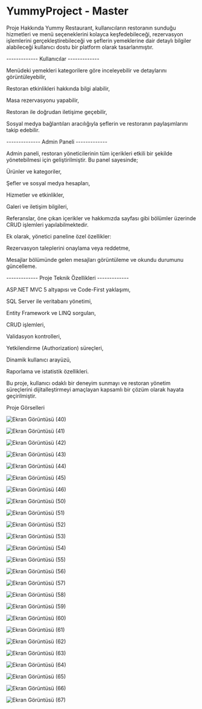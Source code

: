 # YummyProject - Master

Proje Hakkında
Yummy Restaurant, kullanıcıların restoranın sunduğu hizmetleri ve menü seçeneklerini kolayca keşfedebileceği, rezervasyon işlemlerini gerçekleştirebileceği ve şeflerin yemeklerine dair detaylı bilgiler alabileceği kullanıcı dostu bir platform olarak tasarlanmıştır.


------------- Kullanıcılar -------------

Menüdeki yemekleri kategorilere göre inceleyebilir ve detaylarını görüntüleyebilir,

Restoran etkinlikleri hakkında bilgi alabilir,

Masa rezervasyonu yapabilir,

Restoran ile doğrudan iletişime geçebilir,

Sosyal medya bağlantıları aracılığıyla şeflerin ve restoranın paylaşımlarını takip edebilir.



-------------- Admin Paneli -------------

Admin paneli, restoran yöneticilerinin tüm içerikleri etkili bir şekilde yönetebilmesi için geliştirilmiştir. Bu panel sayesinde;

Ürünler ve kategoriler,

Şefler ve sosyal medya hesapları,

Hizmetler ve etkinlikler,

Galeri ve iletişim bilgileri,

Referanslar, öne çıkan içerikler ve hakkımızda sayfası gibi bölümler üzerinde CRUD işlemleri yapılabilmektedir.

Ek olarak, yönetici paneline özel özellikler:

Rezervasyon taleplerini onaylama veya reddetme,

Mesajlar bölümünde gelen mesajları görüntüleme ve okundu durumunu güncelleme.



------------- Proje Teknik Özellikleri -------------

ASP.NET MVC 5 altyapısı ve Code-First yaklaşımı,

SQL Server ile veritabanı yönetimi,

Entity Framework ve LINQ sorguları,

CRUD işlemleri,

Validasyon kontrolleri,

Yetkilendirme (Authorization) süreçleri,

Dinamik kullanıcı arayüzü,

Raporlama ve istatistik özellikleri.

Bu proje, kullanıcı odaklı bir deneyim sunmayı ve restoran yönetim süreçlerini dijitalleştirmeyi amaçlayan kapsamlı bir çözüm olarak hayata geçirilmiştir.



Proje Görselleri

![Ekran Görüntüsü (40)](https://github.com/user-attachments/assets/d909b91a-a5f9-4482-b6db-70cbb4493e8a)

![Ekran Görüntüsü (41)](https://github.com/user-attachments/assets/58c2e066-5908-435d-bc5b-ef3bd0e8e696)

![Ekran Görüntüsü (42)](https://github.com/user-attachments/assets/7f65835c-17cd-41a1-9d3f-988348030549)

![Ekran Görüntüsü (43)](https://github.com/user-attachments/assets/5491186c-5fad-473a-9329-e3e08b4d631b)

![Ekran Görüntüsü (44)](https://github.com/user-attachments/assets/0ecca41a-ee76-4978-b00e-e5dfcca07adc)

![Ekran Görüntüsü (45)](https://github.com/user-attachments/assets/b21aac79-1163-4848-87bf-1ba356a89c7b)

![Ekran Görüntüsü (46)](https://github.com/user-attachments/assets/39a2ea6d-13ce-4c66-9c0d-7c45f7c12e90)

![Ekran Görüntüsü (50)](https://github.com/user-attachments/assets/7fc7ad5c-79ed-492c-9509-ac016c71c002)

![Ekran Görüntüsü (51)](https://github.com/user-attachments/assets/6a5357ef-56c8-4a03-86d3-1df095a701fe)

![Ekran Görüntüsü (52)](https://github.com/user-attachments/assets/8025c0c5-f39a-476f-820e-76b5e4f36ccb)

![Ekran Görüntüsü (53)](https://github.com/user-attachments/assets/96ef4fe4-fe82-4a5e-8ceb-a16892f28c79)

![Ekran Görüntüsü (54)](https://github.com/user-attachments/assets/7be45b8d-2ed5-4298-b49a-ecedafb20b5b)

![Ekran Görüntüsü (55)](https://github.com/user-attachments/assets/ef4f4dd9-1702-4910-918b-ad6fe72a71f9)

![Ekran Görüntüsü (56)](https://github.com/user-attachments/assets/28e8bb16-1069-4813-a317-3593ab10495a)

![Ekran Görüntüsü (57)](https://github.com/user-attachments/assets/9cc85fde-1680-4e0c-a757-42ef409ab595)

![Ekran Görüntüsü (58)](https://github.com/user-attachments/assets/b19a139b-c716-4e52-93a1-34e71b211cc2)

![Ekran Görüntüsü (59)](https://github.com/user-attachments/assets/e96b9166-f804-4375-8a1b-124db8d8f666)

![Ekran Görüntüsü (60)](https://github.com/user-attachments/assets/23e82989-9292-4af9-8bf7-7908e801749d)

![Ekran Görüntüsü (61)](https://github.com/user-attachments/assets/b18fcae6-a711-4f2e-83e5-c87ac2e84003)

![Ekran Görüntüsü (62)](https://github.com/user-attachments/assets/0fee6a5d-0770-4bd8-96b7-f7b2a232f375)

![Ekran Görüntüsü (63)](https://github.com/user-attachments/assets/0695d742-9d6d-473d-b776-2199c3b118d6)

![Ekran Görüntüsü (64)](https://github.com/user-attachments/assets/b070bed5-84e5-4c28-94a8-8217a1fef682)

![Ekran Görüntüsü (65)](https://github.com/user-attachments/assets/772e4e6c-0be9-4f8c-aecb-1ece889d5b60)

![Ekran Görüntüsü (66)](https://github.com/user-attachments/assets/e2303f0a-41ac-4b66-b6a2-f28f7b9b64dc)

![Ekran Görüntüsü (67)](https://github.com/user-attachments/assets/cf17e780-1dea-4409-ab02-8f99f008681b)

